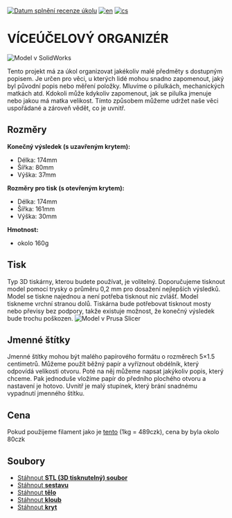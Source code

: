 [![Datum splnění recenze úkolu](https://classroom.github.com/assets/deadline-readme-button-24ddc0f5d75046c5622901739e7c5dd533143b0c8e959d652212380cedb1ea36.svg)](https://classroom.github.com/a/V-0A61vX)
[![en](https://img.shields.io/badge/lang-en-blue)](README.md)
[![cs](https://img.shields.io/badge/lang-cs-red)](README.cs.md)


# **VÍCEÚČELOVÝ ORGANIZÉR**

![Model v SolidWorks](https://github.com/pslib-cz/2022-p2a-mme-pppp-TomasKrycfalusij/blob/b1cdf6d7088935696216832a3ef40e08fbe3fb24/Vzhled%20v%C3%BDrobku%20v%20SolidWorks.png)

Tento projekt má za úkol organizovat jakékoliv malé předměty s dostupným popisem. Je určen pro věci, u kterých lidé mohou snadno zapomenout, jaký byl původní popis nebo měření položky. Mluvíme o pilulkách, mechanických matkách atd. Kdokoli může kdykoliv zapomenout, jak se pilulka jmenuje nebo jakou má matka velikost. Tímto způsobem můžeme udržet naše věci uspořádané a zároveň vědět, co je uvnitř.

## Rozměry
**Konečný výsledek (s uzavřeným krytem):**
- Délka: 174mm
- Šířka: 80mm
- Výška: 37mm

**Rozměry pro tisk (s otevřeným krytem):**
- Délka: 174mm
- Šířka: 161mm
- Výška: 30mm

**Hmotnost:**
- okolo 160g

## Tisk
Typ 3D tiskárny, kterou budete používat, je volitelný. Doporučujeme tisknout model pomocí trysky o průměru 0,2 mm pro dosažení nejlepších výsledků. Model se tiskne najednou a není potřeba tisknout nic zvlášť. Model tiskneme vrchní stranou dolů. Tiskárna bude potřebovat tisknout mosty nebo převisy bez podpory, takže existuje možnost, že konečný výsledek bude trochu poškozen.
![Model v Prusa Slicer](https://github.com/pslib-cz/2022-p2a-mme-pppp-TomasKrycfalusij/blob/41e11c71c3c2d05d9e3725db722ee50f9e566275/Spodn%C3%AD%20plocha%20ve%20Sliceru.png)

## Jmenné štítky
Jmenné štítky mohou být malého papírového formátu o rozměrech 5×1.5 centimetrů. Můžeme použít běžný papír a vyříznout obdélník, který odpovídá velikosti otvoru. Poté na něj můžeme napsat jakýkoliv popis, který chceme. Pak jednoduše vložíme papír do předního plochého otvoru a nastavení je hotovo. Uvnitř je malý stupínek, který brání snadnému vypadnutí jmenného štítku.

## Cena
Pokud použijeme filament jako je [tento](https://www.alza.cz/gembird-filament-pla-cerna-d4481219.htm?kampan=adwtts_tiskarny-spotrebak_pla_all_obecna-css_filamenty_c_9062780___DF532c_602862790920_~141164777641~&gclid=CjwKCAjwyeujBhA5EiwA5WD7_b2r_pZvj6XdvUu0VmMa4DaTV-C-IBU2JoSR9re3Scso27IM31_opRoCrRkQAvD_BwE) (1kg = 489czk), cena by byla okolo 80czk

## Soubory
- [Stáhnout **STL (3D tisknutelný) soubor**](https://github.com/pslib-cz/2022-p2a-mme-pppp-TomasKrycfalusij/blob/709aed4188e2cf19ec6ba9337bcef1e13d6477b7/Organizer%20leku%20Krycfalusij/Cely%20dil.STL)
- [Stáhnout **sestavu**](https://github.com/pslib-cz/2022-p2a-mme-pppp-TomasKrycfalusij/blob/7279f0c8217291766b1707b87c8e64ef5a52956f/Organizer%20leku%20Krycfalusij/Cely%20dil.SLDASM)
- [Stáhnout **tělo**](https://github.com/pslib-cz/2022-p2a-mme-pppp-TomasKrycfalusij/blob/7279f0c8217291766b1707b87c8e64ef5a52956f/Organizer%20leku%20Krycfalusij/Telo.SLDPRT)
- [Stáhnout **kloub**](https://github.com/pslib-cz/2022-p2a-mme-pppp-TomasKrycfalusij/blob/7279f0c8217291766b1707b87c8e64ef5a52956f/Organizer%20leku%20Krycfalusij/Kloub.SLDPRT)
- [Stáhnout **kryt**](https://github.com/pslib-cz/2022-p2a-mme-pppp-TomasKrycfalusij/blob/7279f0c8217291766b1707b87c8e64ef5a52956f/Organizer%20leku%20Krycfalusij/Kryt.SLDPRT)
